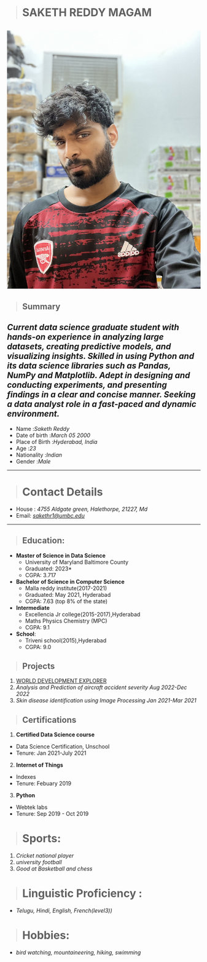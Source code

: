 > # SAKETH REDDY MAGAM 
![SAKETH REDDY'S HEADSHOT](https://github.com/saketh105/saketh105/blob/main/IMG_E0720.JPG)
---
> ## Summary
*Current data science graduate student with hands-on experience in analyzing large datasets, creating predictive models, and visualizing insights. Skilled in using Python and its data science libraries such as Pandas, NumPy and Matplotlib. Adept in designing and conducting experiments, and presenting findings in a clear and concise manner. Seeking a data analyst role in a fast-paced and dynamic environment.*
---
- Name :*Saketh Reddy*
- Date of birth :*March 05 2000*
- Place of Birth :*Hyderabad, India*
- Age :*23*
- Nationality :*Indian*
- Gender :*Male*
---
> # Contact Details
- House : *4755 Aldgate green, Halethorpe, 21227, Md*
- Email: *sakethr1@umbc.edu*
---
> ## Education:
- **Master of Science in Data Science**
  - University of Maryland Baltimore County
  - Graduated: 2023*
  - CGPA: 3.717
- **Bachelor of Science in Computer Science**
  - Malla reddy institute(2017-2021)
  - Graduated: May 2021, Hyderabad
  - CGPA: 7.63 (top 8% of the state)
- **Intermediate**
  - Excellencia Jr college(2015-2017),Hyderabad
  - Maths Physics Chemistry (MPC)
  - CGPA: 9.1
- **School**:
  - Triveni school(2015),Hyderabad
  - CGPA: 9.0

> ## Projects
1. [WORLD DEVELOPMENT EXPLORER](https://github.com/saketh105/Data690/blob/main/WORLD%20DEVELOPMENT%20EXPLORER/PART_A.md)
2. *Analysis and Prediction of aircraft accident severity Aug 2022-Dec 2022*
3. *Skin disease identification using Image Processing	Jan 2021-Mar 2021*

> ## Certifications
1. **Certified Data Science course**
  - Data Science Certification, Unschool
  - Tenure: Jan 2021-July 2021
    
2.  **Internet of Things**
  - Indexes                   
  - Tenure: Febuary 2019
    
3. **Python**
  - Webtek labs             
  - Tenure: Sep 2019 - Oct 2019
    
> # Sports:
1. *Cricket national player*
2. *university football*
3. *Good at Basketball and chess*

> # Linguistic Proficiency :
- *Telugu, Hindi, English, French(level3))*

> # Hobbies:
- *bird watching, mountaineering, hiking, swimming*
